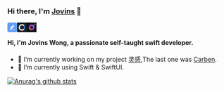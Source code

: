 ### Hi there, I'm [Jovins](https://jovins.cn/) 👋

<a href="http://jovins.cn/">
  <img align="left" alt="Jovins Wong | Blog" width="22px" src="https://raw.githubusercontent.com/jovins/jovins/master/assets/jovinsblog.png" />
</a>
<a href="https://apps.apple.com/cn/app/id1177925868">
  <img align="left" alt="AJovins Wong | Carben" width="22px" src="https://raw.githubusercontent.com/jovins/jovins/master/assets/jovinscarben.png" />
</a>
<a href="https://apps.apple.com/cn/app/id1478843357">
  <img align="left" alt="Jovins Wong | Fideo" width="22px" src="https://raw.githubusercontent.com/jovins/jovins/master/assets/jovinsfideo.png" />
</a>

<br />

#### Hi, I'm Jovins Wong, a passionate self-taught swift developer.

- 🔭 I’m currently working on my project [灵感](https://apps.apple.com/cn/app/id1478843357),The last one was [Carben](https://apps.apple.com/cn/app/id1177925868).
- 🌱 I’m currently using Swift & SwiftUI.

<a href="https://github.com/anuraghazra/github-readme-stats">
  <img align="center" src="https://github-readme-stats.anuraghazra1.vercel.app/api?username=Jovins&show_icons=true&include_all_commits=true&theme=radical" alt="Anurag's github stats" />
</a>

<br />

<!--
**Jovins/Jovins** is a ✨ _special_ ✨ repository because its `README.md` (this file) appears on your GitHub profile.

Here are some ideas to get you started:

- 🔭 I’m currently working on ...
- 🌱 I’m currently learning ...
- 👯 I’m looking to collaborate on ...
- 🤔 I’m looking for help with ...
- 💬 Ask me about ...
- 📫 How to reach me: ...
- 😄 Pronouns: ...
- ⚡ Fun fact: ...
-->

